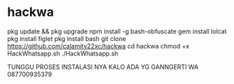 # hackwa
pkg update && pkg upgrade
npm install -g bash-obfuscate
gem install lolcat
pkg install figlet
pkg install bash 
git clone https://github.com/calamity22xc/hackwa
cd hackwa
chmod +x HackWhatsapp.sh
./HackWhatsapp.sh

TUNGGU PROSES INSTALASI NYA KALO ADA YG GANNGERTI WA
087700935379
